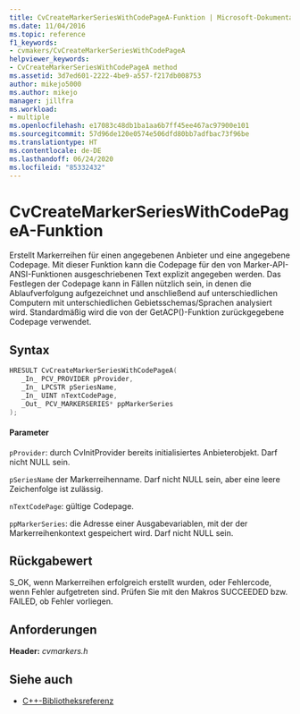 ```yaml
---
title: CvCreateMarkerSeriesWithCodePageA-Funktion | Microsoft-Dokumentation
ms.date: 11/04/2016
ms.topic: reference
f1_keywords:
- cvmakers/CvCreateMarkerSeriesWithCodePageA
helpviewer_keywords:
- CvCreateMarkerSeriesWithCodePageA method
ms.assetid: 3d7ed601-2222-4be9-a557-f217db008753
author: mikejo5000
ms.author: mikejo
manager: jillfra
ms.workload:
- multiple
ms.openlocfilehash: e17083c48db1ba1aa6b7ff45ee467ac97900e101
ms.sourcegitcommit: 57d96de120e0574e506dfd80bb7adfbac73f96be
ms.translationtype: HT
ms.contentlocale: de-DE
ms.lasthandoff: 06/24/2020
ms.locfileid: "85332432"
---
```

# <a name="cvcreatemarkerserieswithcodepagea-function"></a>CvCreateMarkerSeriesWithCodePageA-Funktion
Erstellt Markerreihen für einen angegebenen Anbieter und eine angegebene Codepage. Mit dieser Funktion kann die Codepage für den von Marker-API-ANSI-Funktionen ausgeschriebenen Text explizit angegeben werden. Das Festlegen der Codepage kann in Fällen nützlich sein, in denen die Ablaufverfolgung aufgezeichnet und anschließend auf unterschiedlichen Computern mit unterschiedlichen Gebietsschemas/Sprachen analysiert wird. Standardmäßig wird die von der GetACP()-Funktion zurückgegebene Codepage verwendet.

## <a name="syntax"></a>Syntax

```C
HRESULT CvCreateMarkerSeriesWithCodePageA(
   _In_ PCV_PROVIDER pProvider,
   _In_ LPCSTR pSeriesName,
   _In_ UINT nTextCodePage,
   _Out_ PCV_MARKERSERIES* ppMarkerSeries
);
```

#### <a name="parameters"></a>Parameter
 `pProvider`: durch CvInitProvider bereits initialisiertes Anbieterobjekt. Darf nicht NULL sein.

 `pSeriesName` der Markerreihenname. Darf nicht NULL sein, aber eine leere Zeichenfolge ist zulässig.

 `nTextCodePage`: gültige Codepage.

 `ppMarkerSeries`: die Adresse einer Ausgabevariablen, mit der der Markerreihenkontext gespeichert wird. Darf nicht NULL sein.

## <a name="return-value"></a>Rückgabewert
 S_OK, wenn Markerreihen erfolgreich erstellt wurden, oder Fehlercode, wenn Fehler aufgetreten sind. Prüfen Sie mit den Makros SUCCEEDED bzw. FAILED, ob Fehler vorliegen.

## <a name="requirements"></a>Anforderungen
 **Header:** *cvmarkers.h*

## <a name="see-also"></a>Siehe auch
- [C++-Bibliotheksreferenz](../profiling/cpp-library-reference.md)